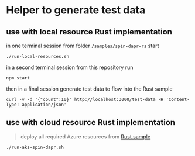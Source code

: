 # Helper to generate test data

## use with local resource Rust implementation

in one terminal session from folder `/samples/spin-dapr-rs` start

```
./run-local-resources.sh
```

in a second terminal session from this repository run

```
npm start
```

then in a final session generate test data to flow into the Rust sample

```
curl -v -d '{"count":10}' http://localhost:3000/test-data -H 'Content-Type: application/json'
```

## use with cloud resource Rust implementation

> deploy all required Azure resources from [Rust sample](../../samples/spin-dapr-rs/README.md)

```
./run-aks-spin-dapr.sh
```

